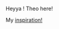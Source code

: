 Heyya ! Theo here!

My <a class="text-info" href= "https://www.youtube.com/watch?v=BdfpV-cIkuA">inspiration!</a>

<!---
theo0wmw/theo0wmw is a ✨ special ✨ repository because its `README.md` (this file) appears on your GitHub profile.
You can click the Preview link to take a look at your changes.
--->
